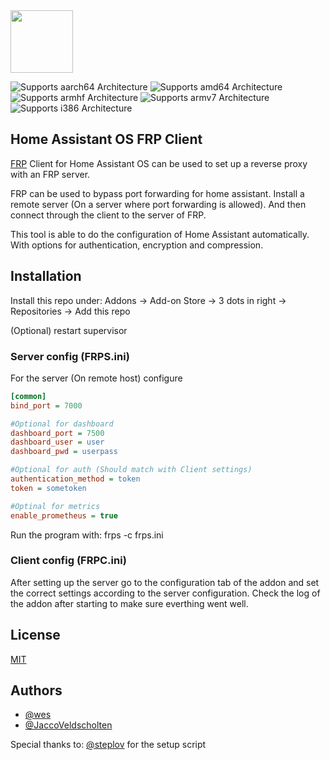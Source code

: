 <img src="[[icon](https://n.wtchu.top:5082/upload/2022/01/09/20220109031631-e7163269.png)" width=100 height=100 />

![Supports aarch64 Architecture][aarch64-shield] ![Supports amd64 Architecture][amd64-shield] ![Supports armhf Architecture][armhf-shield] ![Supports armv7 Architecture][armv7-shield] ![Supports i386 Architecture][i386-shield]

## Home Assistant OS FRP Client
[FRP](https://github.com/fatedier/frp) Client for Home Assistant OS can be used to set up a reverse proxy with an FRP server.

FRP can be used to bypass port forwarding for home assistant. Install a remote server (On a server where port forwarding is allowed). And then connect through the client to the server of FRP.

This tool is able to do the configuration of Home Assistant automatically. With options for authentication, encryption and compression.


## Installation

Install this repo under: 
Addons -> Add-on Store -> 3 dots in right -> Repositories -> Add this repo

(Optional) restart supervisor


### Server config (FRPS.ini)
For the server (On remote host) configure 
```ini
[common]
bind_port = 7000

#Optional for dashboard
dashboard_port = 7500
dashboard_user = user
dashboard_pwd = userpass

#Optional for auth (Should match with Client settings)
authentication_method = token
token = sometoken

#Optinal for metrics
enable_prometheus = true

```

Run the program with: frps -c frps.ini

### Client config (FRPC.ini)
After setting up the server go to the configuration tab of the addon and set the correct settings according to the server configuration.
Check the log of the addon after starting to make sure everthing went well.
## License

[MIT](https://choosealicense.com/licenses/mit/)



## Authors
- [@wes](https://github.com/cwt0490)
- [@JaccoVeldscholten](https://github.com/JaccoVeldscholten)

Special thanks to: [@steplov](https://github.com/steplov) for the setup script



[aarch64-shield]: https://img.shields.io/badge/aarch64-yes-green.svg
[amd64-shield]: https://img.shields.io/badge/amd64-yes-green.svg
[armhf-shield]: https://img.shields.io/badge/armhf-yes-green.svg
[armv7-shield]: https://img.shields.io/badge/armv7-yes-green.svg
[i386-shield]: https://img.shields.io/badge/i386-yes-green.svg

